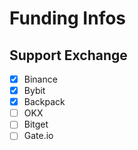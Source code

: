 # Funding Infos

## Support Exchange
- [x] Binance
- [x] Bybit
- [x] Backpack
- [ ] OKX
- [ ] Bitget
- [ ] Gate.io
